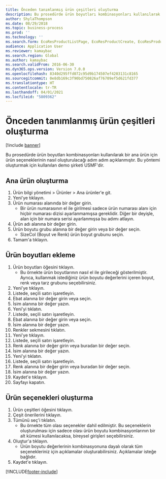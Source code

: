 ```yaml
---
title: Önceden tanımlanmış ürün çeşitleri oluşturma
description: Bu prosedürde ürün boyutları kombinasyonları kullanılarak bir ana ürün için ürün seçeneklerinin nasıl oluşturulacağı adım adım açıklanmıştır.
author: ShylaThompson
ms.date: 08/29/2018
ms.topic: business-process
ms.prod: ''
ms.technology: ''
ms.search.form: EcoResProductListPage, EcoResProductCreate, EcoResProductDetails, EcoResProductMasterDimension, EcoResProductVariants, EcoResProductVariantSuggestions, EcoResProductVariantsPendingReleaseFormPart
audience: Application User
ms.reviewer: kamaybac
ms.search.region: Global
ms.author: kamaybac
ms.search.validFrom: 2016-06-30
ms.dyn365.ops.version: Version 7.0.0
ms.openlocfilehash: 8340d295ffd072c95d9b174507ef4203131c8165
ms.sourcegitcommit: 0e8db169c3f90bd750826af76709ef5d621fd377
ms.translationtype: HT
ms.contentlocale: tr-TR
ms.lasthandoff: 04/01/2021
ms.locfileid: "5809362"
---
```

# <a name="create-predefined-product-variants"></a>Önceden tanımlanmış ürün çeşitleri oluşturma

[!include [banner](../../includes/banner.md)]

Bu prosedürde ürün boyutları kombinasyonları kullanılarak bir ana ürün için ürün seçeneklerinin nasıl oluşturulacağı adım adım açıklanmıştır. Bu yöntemi oluşturmak için kullanılan demo şirketi USMF'dir.


## <a name="create-a-product-master"></a>Ana ürün oluşturma
1. Ürün bilgi yönetimi > Ürünler > Ana ürünler'e git.
2. Yeni'ye tıklayın.
3. Ürün numarası alanında bir değer girin.
    * Bir ürün numarasının el ile girilmesi sadece ürün numarası alanı için hiçbir numarası dizisi ayarlanmamışsa gereklidir. Diğer bir deyişle, alan için bir numara serisi ayarlanmışsa bu adımı atlayın.  
4. Ürün adı alanına bir değer girin.
5. Ürün boyutu grubu alanına bir değer girin veya bir değer seçin.
    * SizeCol (Boyut ve Renk) ürün boyut grubunu seçin.  
6. Tamam'a tıklayın.

## <a name="add-product-dimensions"></a>Ürün boyutları ekleme
1. Ürün boyutları öğesini tıklayın.
    * Bu örnekte ürün boyutlarının nasıl el ile girileceği gösterilmiştir. Ayrıca, kullanmak istediğiniz ürün boyutu değerlerini içeren boyut, renk veya tarz grubunu seçebilirsiniz.  
2. Yeni'ye tıklayın.
3. Listede, seçili satırı işaretleyin.
4. Ebat alanına bir değer girin veya seçin.
5. İsim alanına bir değer yazın.
6. Yeni'yi tıklatın.
7. Listede, seçili satırı işaretleyin.
8. Ebat alanına bir değer girin veya seçin.
9. İsim alanına bir değer yazın.
10. Renkler sekmesini tıklatın.
11. Yeni'ye tıklayın.
12. Listede, seçili satırı işaretleyin.
13. Renk alanına bir değer girin veya buradan bir değer seçin.
14. İsim alanına bir değer yazın.
15. Yeni'yi tıklatın.
16. Listede, seçili satırı işaretleyin.
17. Renk alanına bir değer girin veya buradan bir değer seçin.
18. İsim alanına bir değer yazın.
19. Kaydet'e tıklayın.
20. Sayfayı kapatın.

## <a name="generate-product-variants"></a>Ürün seçenekleri oluşturma
1. Ürün çeşitleri öğesini tıklayın.
2. Çeşit önerilerini tıklayın.
3. Tümünü seç'i tıklatın.
    * Bu örnekte tüm olası seçenekler dahil edilmiştir. Bu seçeneklerin oluşturulması için sadece olası ürün boyutu kombinasyonlarının bir alt kümesi kullanılacaksa, bireysel girişleri seçebilirsiniz.  
4. Oluştur'a tıklayın.
    * Ürün boyutu değerlerinin kombinasyonuna dayalı olarak tüm seçenekleriniz için açıklamalar oluşturabilirsiniz. Açıklamalar isteğe bağlıdır.  
5. Kaydet'e tıklayın.



[!INCLUDE[footer-include](../../../includes/footer-banner.md)]